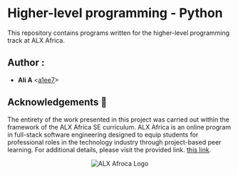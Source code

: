 # Higher-level programming - Python

This repository contains programs written for the higher-level programming
track at ALX Africa. 



## Author :

* **Ali A** <[a1ee7](https://github.com/a1ee7)>

## Acknowledgements :pray:

The entirety of the work presented in this project was carried out within the framework of the ALX Africa SE curriculum. ALX Africa is an online program in full-stack software engineering designed to equip students for professional roles in the technology industry through project-based peer learning. For additional details, please visit the provided link.
[this link](https://www.alxafrica.com//).

<p align="center">
  <img src="http://www.alxafrica.com/wp-content/uploads/2022/01/header-logo.png"
       alt="ALX Afroca Logo"
  >
</p>